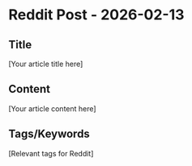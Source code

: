 # Reddit Post - 2026-02-13

## Title
[Your article title here]

## Content
[Your article content here]

## Tags/Keywords
[Relevant tags for Reddit]
